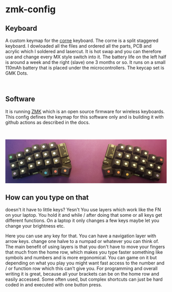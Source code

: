 # zmk-config

## Keyboard

A custom keymap for the [corne](https://github.com/foostan/crkbd) keyboard.
The corne is a split staggered keyboard. I dowloaded all the files and ordered all the parts, PCB and acrylic which I soldered and lasercut. It is hot swap and you can therefore use and change every MX style switch into it. The battery life on the left half is around a week and the right (slave) one 3 months or so. It runs on a small 110mAh battery that is placed under the microcontrollers. The keycap set is GMK Dots.

<br/>

## Software

It is running [ZMK](https://zmk.dev/) which is an open source firmware for wireless keyboards. This config defines the keymap for this software only and is building it with github actions as described in the docs.

<br/>

![corne_keyboard](doc/assets/corne.jpg)

## How can you type on that

doesn't it have to little keys? Yesn't
You use layers which work like the FN on your laptop. You hold it and while / after doing that some or all keys get different functions. On a laptop it only changes a few keys maybe let you change your brightness etc.

Here you can use any key for that. You can have a navigation layer with arrow keys. change one halve to a numpad or whatever you can think of. The main benefit of using layers is that you don't have to move your fingers that much from the home row, which makes you type faster something like symbols and numbers and is more ergonomical. You can game on it but depending on what you play you might want fast access to the number and / or function row which this can't give you. For programming and overall writing it is great, because all your brackets can be on the home row and easily accessed. Some often used, but complex shortcuts can just be hard coded in and executed with one button press.
